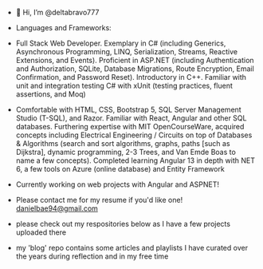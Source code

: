 - 👋 Hi, I’m @deltabravo777

- Languages and Frameworks:
- Full Stack Web Developer. Exemplary in C# (including Generics, Asynchronous Programming, LINQ, Serialization, Streams, Reactive Extensions, and Events). Proficient in ASP.NET (including Authentication and Authorization, SQLite, Database Migrations, Route Encryption, Email Confirmation, and Password Reset). Introductory in C++. Familiar with unit and integration testing C# with xUnit (testing practices, fluent assertions, and Moq)
- Comfortable with HTML, CSS, Bootstrap 5, SQL Server Management Studio (T-SQL), and Razor. Familiar with React, Angular and other SQL databases. Furthering expertise with MIT OpenCourseWare, acquired concepts including Electrical Engineering / Circuits on top of Databases & Algorithms (search and sort algorithms, graphs, paths [such as Dijkstra], dynamic programming, 2-3 Trees, and Van Emde Boas to name a few concepts). Completed learning Angular 13 in depth with NET 6, a few tools on Azure (online database) and Entity Framework

- Currently working on web projects with Angular and ASPNET!

- Please contact me for my resume if you'd like one! danielbae94@gmail.com
- please check out my respositories below as I have a few projects uploaded there
- my 'blog' repo contains some articles and playlists I have curated over the years during reflection and in my free time

<!---
deltabravo777/deltabravo777 is a ✨ special ✨ repository because its `README.md` (this file) appears on your GitHub profile.
You can click the Preview link to take a look at your changes.
--->
